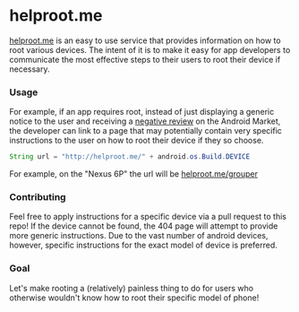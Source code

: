 # helproot.me

[helproot.me](http://helproot.me) is an easy to use service that provides information on how to root various devices. The intent of it is to make it easy for app developers to communicate the most effective steps to their users to root their device if necessary.

### Usage
For example, if an app requires root, instead of just displaying a generic notice to the user and receiving a [negative review](https://play.google.com/store/apps/details?id=com.vgmoose.pausebutton&hl=en) on the Android Market, the developer can link to a page that may potentially contain very specific instructions to the user on how to root their device if they so choose.

```Java
String url = "http://helproot.me/" + android.os.Build.DEVICE
```

For example, on the "Nexus 6P" the url will be [helproot.me/grouper](http://helproot.me/grouper)

### Contributing
Feel free to apply instructions for a specific device via a pull request to this repo! If the device cannot be found, the 404 page will attempt to provide more generic instructions. Due to the vast number of android devices, however, specific instructions for the exact model of device is preferred.

### Goal
Let's make rooting a (relatively) painless thing to do for users who otherwise wouldn't know how to root their specific model of phone! 
